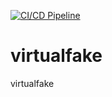 [![CI/CD Pipeline](https://github.com/DavidsonPerez07/virtualfake/actions/workflows/build.yml/badge.svg)](https://github.com/DavidsonPerez07/virtualfake/actions/workflows/build.yml)

# virtualfake
virtualfake
